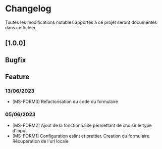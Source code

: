 # Changelog

Toutes les modifications notables apportés à ce projet seront documentés dans ce fichier.

## [1.0.0]

## Bugfix

## Feature

### 13/06/2023

- [MS-FORM3] Refactorisation du code du formulaire

### 05/06/2023

- [MS-FORM2] Ajout de la fonctionnalité permettant de choisir le type d'input
- [MS-FORM1] Configuration eslint et prettier. Creation du formulaire. Récupération de l'url locale